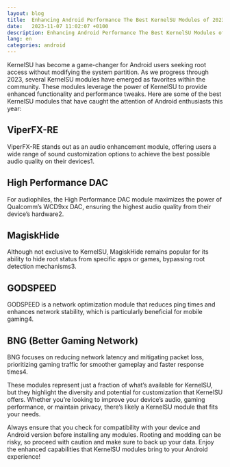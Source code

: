```yaml
---
layout: blog
title:  Enhancing Android Performance The Best KernelSU Modules of 2023
date:   2023-11-07 11:02:07 +0100
description: Enhancing Android Performance The Best KernelSU Modules of 2023
lang: en
categories: android
---
```


KernelSU has become a game-changer for Android users seeking root access without modifying the system partition. As we progress through 2023, several KernelSU modules have emerged as favorites within the community. These modules leverage the power of KernelSU to provide enhanced functionality and performance tweaks. Here are some of the best KernelSU modules that have caught the attention of Android enthusiasts this year:


## ViperFX-RE

ViperFX-RE stands out as an audio enhancement module, offering users a wide range of sound customization options to achieve the best possible audio quality on their devices1.

## High Performance DAC

For audiophiles, the High Performance DAC module maximizes the power of Qualcomm’s WCD9xx DAC, ensuring the highest audio quality from their device’s hardware2.

## MagiskHide

Although not exclusive to KernelSU, MagiskHide remains popular for its ability to hide root status from specific apps or games, bypassing root detection mechanisms3.

## GODSPEED

GODSPEED is a network optimization module that reduces ping times and enhances network stability, which is particularly beneficial for mobile gaming4.

## BNG (Better Gaming Network)

BNG focuses on reducing network latency and mitigating packet loss, prioritizing gaming traffic for smoother gameplay and faster response times4.

These modules represent just a fraction of what’s available for KernelSU, but they highlight the diversity and potential for customization that KernelSU offers. Whether you’re looking to improve your device’s audio, gaming performance, or maintain privacy, there’s likely a KernelSU module that fits your needs.

Always ensure that you check for compatibility with your device and Android version before installing any modules. Rooting and modding can be risky, so proceed with caution and make sure to back up your data. Enjoy the enhanced capabilities that KernelSU modules bring to your Android experience!

